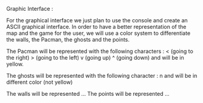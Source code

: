Graphic Interface :

For the graphical interface we just plan to use the console and create an ASCII graphical interface.
In order to have a better representation of the map and the game for the user, we will use a color system to differentiate the walls, the Pacman, the ghosts and the points.

The Pacman will be represented with the following characters : < (going to the right)    > (going to the left)    v (going up)    ^ (going down) and will be in yellow.

The ghosts will be represented with the following character : n   and will be in different color (not yellow)

The walls will be represented ...
The points will be represented ...